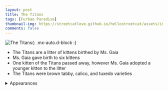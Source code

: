 ```yaml
---
layout: post
title: The Titans
tags: [Furbao Paradise]
thumbnail-img: https://streetcatlove.github.io/hellostreetcat/assets/img/ms_gaia0.png
comments: false
---
```


![The Titans](https://streetcatlove.github.io/hellostreetcat/assets/img/ms_gaia0.png){: .mx-auto.d-block :}

* The Titans are a litter of kittens birthed by Ms. Gaia
* Ms. Gaia gave birth to six kittens
* One kitten of the Titans passed away, however Ms. Gaia adopted a younger kitten to the litter
* The Titans were brown tabby, calico, and tuxedo varieties

<details>
<summary>Appearances</summary>
<ul>
  <li><a href="https://youtu.be/97hSPwc7LAs?">3/10/24 Pt 1</a></li>
  <li><a href="https://youtu.be/a67bNb48ICk?">3/10/24 Pt 2</a></li>
  <li><a href="https://youtu.be/85y5sP_62ZE?">3/10/24 Pt 3</a></li>
  <li><a href="https://youtu.be/LXuIbFT354k?">3/10/24 Pt 4</a></li>
  <li><a href="https://youtu.be/iSuVDN4P7Ws?">3/11/24 Pt 1</a></li>
  <li><a href="https://youtu.be/7SVRaPnexDw?">3/11/24 Pt 2</a></li>
  <li><a href="https://youtu.be/fxMbBE3u0Lw?">3/12/24 Pt 1</a></li>
  <li><a href="https://youtu.be/nnGFIi8DnQE?">3/12/24 Pt 2</a></li>
  <li><a href="https://youtu.be/OG6zPVu8qYg?">3/13/24 Pt 1</a></li>
  <li><a href="https://youtu.be/Rd07Paw9zRQ?">3/13/24 Pt 2</a></li>
  <li><a href="https://youtu.be/lqt2VquRheE?">3/13/24 Pt 3</a></li>
  <li><a href="https://youtu.be/lW8u9BLsk1A?">3/13/24 Pt 4</a></li>
  <li><a href="https://youtu.be/kN_dpRJWwdg?">3/14/24 Pt 1</a></li>
  <li><a href="https://youtu.be/0udRQVd5fmg?">3/14/24 Pt 2</a></li>
  <li><a href="https://youtu.be/QmjoEQ7wij0?">3/14/24 Pt 3</a></li>
  <li><a href="https://youtu.be/Q5woCdnXJNI?">3/14/24 Pt 4</a></li>
  <li><a href="https://youtu.be/o0qtmbLGJwA?">3/15/24 Pt 1</a></li>
  <li><a href="https://youtu.be/T7LK9xfIun8?">3/15/24 Pt 2</a></li>
  <li><a href="https://youtu.be/sKRcsdL3UxA?">3/15/24 Pt 3</a></li>
  <li><a href="https://www.youtube.com/watch?v=rcjLhIvcsq4">3/16/24 Pt 1 - Titans Leave Furbao Paradise</a></li>
  <li><a href="https://youtu.be/7fBm61yfSts?">3/16/24 Pt 2 - Last Kitten Remains</a></li>
  <li><a href="https://youtu.be/bQdvabQNe5s?">3/16/24 Pt 3 - Last Kitten Gone During Lag</a></li>
</ul>
</details>
